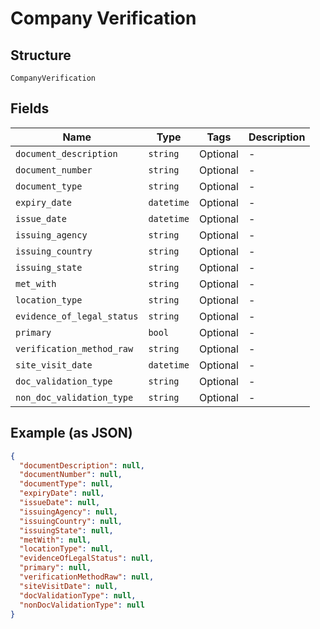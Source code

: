 
# Company Verification

## Structure

`CompanyVerification`

## Fields

| Name | Type | Tags | Description |
|  --- | --- | --- | --- |
| `document_description` | `string` | Optional | - |
| `document_number` | `string` | Optional | - |
| `document_type` | `string` | Optional | - |
| `expiry_date` | `datetime` | Optional | - |
| `issue_date` | `datetime` | Optional | - |
| `issuing_agency` | `string` | Optional | - |
| `issuing_country` | `string` | Optional | - |
| `issuing_state` | `string` | Optional | - |
| `met_with` | `string` | Optional | - |
| `location_type` | `string` | Optional | - |
| `evidence_of_legal_status` | `string` | Optional | - |
| `primary` | `bool` | Optional | - |
| `verification_method_raw` | `string` | Optional | - |
| `site_visit_date` | `datetime` | Optional | - |
| `doc_validation_type` | `string` | Optional | - |
| `non_doc_validation_type` | `string` | Optional | - |

## Example (as JSON)

```json
{
  "documentDescription": null,
  "documentNumber": null,
  "documentType": null,
  "expiryDate": null,
  "issueDate": null,
  "issuingAgency": null,
  "issuingCountry": null,
  "issuingState": null,
  "metWith": null,
  "locationType": null,
  "evidenceOfLegalStatus": null,
  "primary": null,
  "verificationMethodRaw": null,
  "siteVisitDate": null,
  "docValidationType": null,
  "nonDocValidationType": null
}
```

